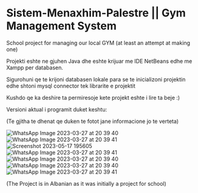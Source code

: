 # Sistem-Menaxhim-Palestre || Gym Management System 
 School project for managing our local GYM (at least an attempt at making one)
 
 Projekti eshte ne gjuhen Java dhe eshte krijuar me IDE NetBeans edhe me Xampp per databasen.
 
 Sigurohuni qe te krijoni databasen lokale para se te inicializoni projektin edhe shtoni mysql connector tek librarite e projektit
 
 Kushdo qe ka deshire ta permiresoje kete projekt eshte i lire ta beje :)

 Versioni aktual i programit duket keshtu: 

 (Te gjitha te dhenat qe duken te fotot jane informacione jo te verteta)

![WhatsApp Image 2023-03-27 at 20 39 40](https://user-images.githubusercontent.com/78642663/228966619-ed6724bd-6e3f-4bdf-9d53-784ea52dc7f9.jpg)
![WhatsApp Image 2023-03-27 at 20 39 41](https://user-images.githubusercontent.com/78642663/228966766-92536571-3901-4808-a9a9-e78450dcdbab.jpg)
![Screenshot 2023-05-17 195605](https://github.com/cetijunior/Sistem-Menaxhim-Palestre/assets/78642663/d82ef60e-388b-45c7-90e2-30f401192135)
![WhatsApp Image 2023-03-27 at 20 39 41](https://user-images.githubusercontent.com/78642663/228966837-28d67bd8-1c47-4269-b65e-99eb9c7e119a.jpg)
![WhatsApp Image 2023-03-27 at 20 39 40](https://user-images.githubusercontent.com/78642663/228966671-729c94b5-b915-43e4-b1cb-d7cc5a34bcd6.jpg)
![WhatsApp Image 2023-03-27 at 20 39 40](https://user-images.githubusercontent.com/78642663/228966919-fdc58696-3a07-48c9-b3b5-efad29311c23.jpg)
![WhatsApp Image 2023-03-27 at 20 39 41](https://user-images.githubusercontent.com/78642663/228966965-1ed27766-5859-45f9-ac67-418f9f871613.jpg)


(The Project is in Albanian as it was initially a project for school) 
